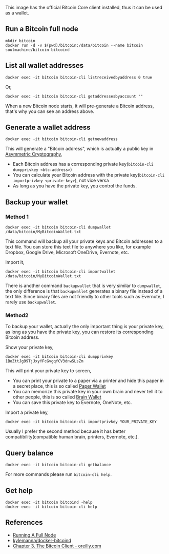 This image has the official Bitcoin Core client installed, thus it can be used as a wallet.

## Run a Bitcoin full node

    mkdir bitcoin
    docker run -d -v $(pwd)/bitcoin:/data/bitcoin --name bitcoin soulmachine/bitcoin bitcoind


## List all wallet addresses

    docker exec -it bitcoin bitcoin-cli listreceivedbyaddress 0 true

Or,

    docker exec -it bitcoin bitcoin-cli getaddressesbyaccount ""

When a new Bitcoin node starts, it will pre-generate a Bitcoin address, that's why you can see an address above.


## Generate a wallet address

    docker exec -it bitcoin bitcoin-cli getnewaddress

This will generate a "Bitcoin address", which is actually a public key in [Asymmetric Cryptography](https://en.wikipedia.org/wiki/Public-key_cryptography),

* Each Bitcoin address has a corresponding private key(`bitcoin-cli dumpprivkey <btc-address>`)
* You can calculate your Bitcoin address with the private key(`bitcoin-cli importprivkey <private-key>`), not vice versa
* As long as you have the private key, you control the funds.


<!--
## Encrypt a wallet

    docker exec -it bitcoin bitcoin-cli encryptwallet YOUR_PASS_PHRASE

After you run `encryptwallet`, you need to restart `bitcoind`. 

    docker kill bitcoin
    docker start bitcoin

Note that the `encryptwallet` command will disappear in `bitcoin-cli help`'s result, instead you will get three new commands: `walletlock`, `walletpassphrase` and `walletpassphrasechange`.

Run `docker exec -it bitcoin bitcoin-cli getinfo` you will see something like `"unlocked_until" : 0`, which means the wallet is locked.

Unlock the wallet for 30 seconds,

    docker exec -it bitcoin bitcoin-cli walletpassphrase YOUR_PASS_PHRASE 30

Run `bitcoin-cli getinfo` you will see `unlocked_until` has an expiration timestamp now.
-->


## Backup your wallet


### Method 1

    docker exec -it bitcoin bitcoin-cli dumpwallet /data/bitcoin/MyBitcoinWallet.txt

This command will backup all your private keys and Bitcoin addresses to a text file. You can store this text file to anywhere you like, for example Dropbox, Google Drive, Microsoft OneDrive, Evernote, etc.

Import it,

    docker exec -it bitcoin bitcoin-cli importwallet /data/bitcoin/MyBitcoinWallet.txt

There is another command `backupwallet` that is very similar to `dumpwallet`, the only difference is that `backupwallet` generates a binary file instead of a text file. Since binary files are not friendly to other tools such as Evernote, I rarely use `backupwallet`.


### Method2

To backup your wallet, actually the only important thing is your private key, as long as you have the private key, you can restore its corresponding Bitcoin address.

Show your private key,

    docker exec -it bitcoin bitcoin-cli dumpprivkey 1BoZttJg99TjJxyYFcGvgqfCV3dnwSLsZm

This will print your private key to screen,

* You can print your private to a paper via a printer and hide this paper in a secret place, this is so called [Paper Wallet](https://en.bitcoin.it/wiki/Paper_wallet)
* You can memorize this private key in your own brain and never tell it to other people, this is so called [Brain Wallet](https://en.bitcoin.it/wiki/Brainwallet)
* You can save this private key to Evernote, OneNote, etc.

Import a private key,

    docker exec -it bitcoin bitcoin-cli importprivkey YOUR_PRIVATE_KEY

Usually I prefer the second method because it has better compatibility(compatible human brain, printers, Evernote, etc.).


<!--
## Import wallet

    docker exec -it bitcoin bitcoin-cli importwallet /data/bitcoin/MyBitcoinWallet.bak

If your wallet is encrypted, you need to unlock it before importing it,

    docker exec -it bitcoin bitcoin-cli walletpassphrase YOUR_PASS_PHRASE 30
-->


## Query balance

    docker exec -it bitcoin bitcoin-cli getbalance


For more commands please run `bitcoin-cli help`.


## Get help

    docker exec -it bitcoin bitcoind -help
    docker exec -it bitcoin bitcoin-cli help

## References

* [Running A Full Node](https://bitcoin.org/en/full-node#ubuntu-1610)
* [kylemanna/docker-bitcoind](https://github.com/kylemanna/docker-bitcoind)
* [Chapter 3. The Bitcoin Client - oreilly.com](http://chimera.labs.oreilly.com/books/1234000001802/ch03.html)
